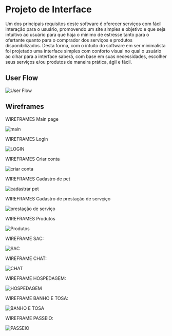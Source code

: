 
# Projeto de Interface

Um dos principais requisitos deste software é oferecer serviços com fácil interação para o usuário, promovendo um site simples e objetivo e que seja intuitivo ao usuário para que haja o mínimo de estresse tanto para o ofertante quanto para o comprador dos serviços e produtos disponibilizados. Desta forma, com o intuito do software em ser minimalista foi projetado uma interface simples com conforto visual no qual o usuário ao olhar para a interface saberá, com base em suas necessidades, escolher seus serviços e/ou produtos de maneira prática, ágil e fácil.

## User Flow

![User Flow](https://user-images.githubusercontent.com/78939209/117692521-7a97a700-b193-11eb-8672-9d21d9589670.png)


## Wireframes 

WIREFRAMES Main page


![main](https://user-images.githubusercontent.com/81272141/118565626-f623c600-b748-11eb-8a19-346f144e47b7.jpeg)

WIREFRAMES Login 


![LOGIN](https://user-images.githubusercontent.com/81272141/118566585-88789980-b74a-11eb-82c7-2a0cb9c17382.jpeg)

WIREFRAMES Criar conta


![criar conta](https://user-images.githubusercontent.com/81272141/118565822-3edb7f00-b749-11eb-90bb-0b3d9a7dedfa.jpeg)

WIREFRAMES Cadastro de pet


![cadastrar pet](https://user-images.githubusercontent.com/81272141/118566049-a1347f80-b749-11eb-9f54-d9c6a98e64b6.jpeg)

WIREFRAMES Cadastro de prestação de servçiço


![prestação de serviço](https://user-images.githubusercontent.com/81272141/118566050-a265ac80-b749-11eb-885e-83a4b366d8dc.jpeg)

WIREFRAMES Produtos


![Produtos](https://user-images.githubusercontent.com/81272141/118566250-f96b8180-b749-11eb-95b5-373ebb389a3e.jpeg)


WIREFRAME SAC:

![SAC](https://user-images.githubusercontent.com/81272141/118566355-1c963100-b74a-11eb-9bb0-ed4fd7ec8515.jpeg)


WIREFRAME CHAT:

![CHAT](https://user-images.githubusercontent.com/81272141/118566395-2c157a00-b74a-11eb-8dd5-b2126a9845e4.jpeg)


WIREFRAME HOSPEDAGEM:


![HOSPEDAGEM](https://user-images.githubusercontent.com/81272141/118566432-3a639600-b74a-11eb-80c6-06b01d73e51d.jpeg)


WIREFRAME BANHO E TOSA:


![BANHO E TOSA](https://user-images.githubusercontent.com/81272141/118566460-4c453900-b74a-11eb-9fcf-7d7a91bbc3fa.jpeg)


WIREFRAME PASSEIO:


![PASSEIO](https://user-images.githubusercontent.com/81272141/118566510-67b04400-b74a-11eb-957c-6a12161fc73e.jpeg)


